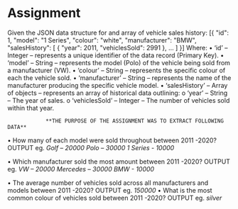 # Assignment
Given the JSON data structure for and array of vehicle sales history: 
[{
        "id": 1,
        "model": "1 Series",
        "colour": "white",
        "manufacturer": "BMW",
        "salesHistory": [
            {
                "year": 2011,
                "vehiclesSold": 2991
            },
…
       ]
}] 
Where: 
•	‘id’ – Integer – represents a unique identifier of the data record (Primary Key).
•	‘model’ – String – represents the model (Polo) of the vehicle being sold from a manufacturer (VW).
•	‘colour’ – String – represents the specific colour of each the vehicle sold.
•	‘manufacturer’ – String – represents the name of the manufacturer producing the specific vehicle model.
•	‘salesHistory’ – Array of objects – represents an array of historical data outlining:
o	‘year’ – String – The year of sales.
o	‘vehiclesSold’ – Integer – The number of vehicles sold within that year.

                **THE PURPOSE OF THE ASSIGNMENT WAS TO EXTRACT FOLLOWING DATA**
                
  •	How many of each model were sold throughout between 2011 -2020? 
        OUTPUT eg.
          *Golf – 20000*
          *Polo – 30000*
          *1 Series - 10000*  

  •	Which manufacturer sold the most amount between 2011 -2020?
        OUTPUT eg.
          *VW – 20000*
          *Mercedes – 30000*
          *BMW - 10000*

  •	The average number of vehicles sold across all manufacturers and models between 2011 -2020?
        OUTPUT eg.
          *150000*
  •	What is the most common colour of vehicles sold between 2011 -2020?
        OUTPUT eg.
          *silver*
